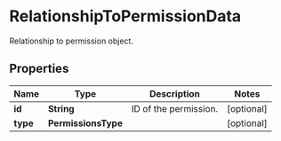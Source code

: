# RelationshipToPermissionData

Relationship to permission object.

## Properties

| Name     | Type                | Description           | Notes      |
| -------- | ------------------- | --------------------- | ---------- |
| **id**   | **String**          | ID of the permission. | [optional] |
| **type** | **PermissionsType** |                       | [optional] |
